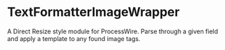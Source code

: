 TextFormatterImageWrapper
=========================

A Direct Resize style module for ProcessWire. Parse through a given field and apply a template to any found image tags.
